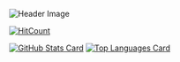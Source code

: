 ![Header Image](https://user-images.githubusercontent.com/12012186/89343419-3694e480-d6df-11ea-9209-63c75d9264f5.jpg)

[![HitCount](http://hits.dwyl.com/178inaba/178inaba.svg)](http://hits.dwyl.com/178inaba/178inaba)

[![GitHub Stats Card](https://github-readme-stats.vercel.app/api?username=178inaba&count_private=true&show_icons=true)](https://github.com/anuraghazra/github-readme-stats#github-stats-card)
[![Top Languages Card](https://github-readme-stats.vercel.app/api/top-langs/?username=178inaba&layout=compact)](https://github.com/anuraghazra/github-readme-stats#top-languages-card)
